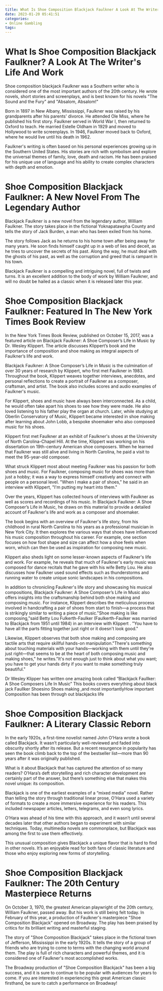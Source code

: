 ```yaml
---
title: What Is Shoe Composition Blackjack Faulkner A Look At The Writer's Life And Work
date: 2023-01-20 05:41:51
categories:
- Online Gambling
tags:
---
```



#  What Is Shoe Composition Blackjack Faulkner? A Look At The Writer's Life And Work

Shoe composition blackjack Faulkner was a Southern writer who is considered one of the most important authors of the 20th century. He wrote novels, short stories and screenplays, and is best known for his novels "The Sound and the Fury" and "Absalom, Absalom!"

Born in 1897 in New Albany, Mississippi, Faulkner was raised by his grandparents after his parents' divorce. He attended Ole Miss, where he published his first story. Faulkner served in World War I, then returned to Oxford to teach. He married Estelle Oldham in 1929 and moved to Hollywood to write screenplays. In 1946, Faulkner moved back to Oxford, where he would live until his death in 1962.

Faulkner's writing is often based on his personal experiences growing up in the Southern United States. His stories are rich with symbolism and explore the universal themes of family, love, death and racism. He has been praised for his unique use of language and his ability to create complex characters with depth and emotion.

#  Shoe Composition Blackjack Faulkner: A New Novel From The Legendary Author

Blackjack Faulkner is a new novel from the legendary author, William Faulkner. The story takes place in the fictional Yoknapatawpha County and tells the story of Jack Burden, a man who has been exiled from his home.

The story follows Jack as he returns to his home town after being away for many years. He soon finds himself caught up in a web of lies and deceit, as he tries to uncover the secrets of his past. Along the way, he must deal with the ghosts of his past, as well as the corruption and greed that is rampant in his town.

Blackjack Faulkner is a compelling and intriguing novel, full of twists and turns. It is an excellent addition to the body of work by William Faulkner, and will no doubt be hailed as a classic when it is released later this year.

#  Shoe Composition Blackjack Faulkner: Featured In The New York Times Book Review

In the New York Times Book Review, published on October 15, 2017, was a featured article on Blackjack Faulkner: A Shoe Composer’s Life in Music by Dr. Wesley Klippert. The article discusses Klippert’s book and the importance of composition and shoe making as integral aspects of Faulkner’s life and work.

Blackjack Faulkner: A Shoe Composer’s Life in Music is the culmination of over 30 years of research by Klippert, who first met Faulkner in 1983. Throughout the book, Klippert weaves together interviews, anecdotes, and personal reflections to create a portrait of Faulkner as a composer, craftsman, and artist. The book also includes scores and audio examples of Faulkner's music.

For Klippert, shoes and music have always been interconnected. As a child, he would often take apart his shoes to see how they were made. He also loved listening to his father play the organ at church. Later, while studying at Oberlin Conservatory of Music, Klippert became interested in shoe making after learning about John Lobb, a bespoke shoemaker who also composed music for his shoes.

Klippert first met Faulkner at an exhibit of Faulkner's shoes at the University of North Carolina-Chapel Hill. At the time, Klippert was working on his dissertation on 19th-century American shoe composers. When he learned that Faulkner was still alive and living in North Carolina, he paid a visit to meet the 95-year-old composer.

What struck Klippert most about meeting Faulkner was his passion for both shoes and music. For Faulkner, composing music for shoes was more than just a hobby; it was a way to express himself creatively and connect with people on a personal level. "When I make a pair of shoes," he said in an interview with Klippert, "I'm putting my heart into them."

Over the years, Klippert has collected hours of interviews with Faulkner as well as scores and recordings of his music. In Blackjack Faulkner: A Shoe Composer’s Life in Music, he draws on this material to provide a detailed account of Faulkner's life and work as a composer and shoemaker.

The book begins with an overview of Faulkner's life story, from his childhood in rural North Carolina to his years as a professional musician in New York City. It then explores the various ways that shoes have influenced his music composition throughout his career. For example, one section focuses on how foot shape and size can affect how a shoe feels when worn, which can then be used as inspiration for composing new music.

Klippert also sheds light on some lesser-known aspects of Faulkner's life and work. For example, he reveals that much of Faulkner's early music was composed for dance recitals that he gave with his wife Betty Lou. He also discusses how Faulkner used sound effects such as thunderstorms and running water to create unique sonic landscapes in his compositions.

In addition to chronicling Faulkner's life story and showcasing his musical compositions, Blackjack Faulkner: A Shoe Composer’s Life in Music also offers insights into the craftsmanship behind both shoe making and composing music. For instance, Klippert describes the meticulous process involved in handcrafting a pair of shoes from start to finish—a process that is strikingly similar to writing a piece of music."Shoe making is like composing,"said Betty Lou Fulkerth-Faulker (Faulkerth-Faulker was married to Blackjack from 1951 until 1984) in an interview with Klippert . "You have to have all the parts fitting together just right or it doesn't look good."

Likewise, Klippert observes that both shoe making and composing are tactile arts that require skillful hands-on manipulation."There's something about touching materials with your hands—working with them until they're just right—that seems to be at the heart of both composing music and making shoes," he writes."It's not enough just to think about what you want; you have to get your hands dirty if you want to make something truly beautiful."


 Dr Wesley Klipper has written one amazing book called “Blackjack Faullker: A Shoe Composers Life In Music” This books covers everything about black jack Faullker Shoesino Shoes making ,and most importantlyHow important Composition has been through out blackjacks life

#  Shoe Composition Blackjack Faulkner: A Literary Classic Reborn

In the early 1920s, a first-time novelist named John O’Hara wrote a book called Blackjack. It wasn’t particularly well-reviewed and faded into obscurity shortly after its release. But a recent resurgence in popularity has seen the book climb back to the top of the bestseller list—more than 90 years after it was originally published.

What is it about Blackjack that has captured the attention of so many readers? O’Hara’s deft storytelling and rich character development are certainly part of the answer, but there’s something else that makes this novel unique: its composition.

Blackjack is one of the earliest examples of a “mixed media” novel. Rather than telling the story through traditional linear prose, O’Hara used a variety of formats to create a more immersive experience for his readers. This included newspaper articles, letters, telegrams, and even song lyrics.

O’Hara was ahead of his time with this approach, and it wasn’t until several decades later that other authors began to experiment with similar techniques. Today, multimedia novels are commonplace, but Blackjack was among the first to use them effectively.

This unusual composition gives Blackjack a unique flavor that is hard to find in other novels. It’s an enjoyable read for both fans of classic literature and those who enjoy exploring new forms of storytelling.

#  Shoe Composition Blackjack Faulkner: The 20th Century Masterpiece Returns



On October 3, 1970, the greatest American playwright of the 20th century, William Faulkner, passed away. But his work is still being felt today. In February of this year, a production of Faulkner's masterpiece "Shoe Composition Blackjack" opened on Broadway. The play has been praised by critics for its brilliant writing and masterful staging.

The story of "Shoe Composition Blackjack" takes place in the fictional town of Jefferson, Mississippi in the early 1920s. It tells the story of a group of friends who are trying to come to terms with the changing world around them. The play is full of rich characters and powerful themes, and it is considered one of Faulkner's most accomplished works.

The Broadway production of "Shoe Composition Blackjack" has been a big success, and it is sure to continue to be popular with audiences for years to come. If you are interested in experiencing this great American classic firsthand, be sure to catch a performance on Broadway!